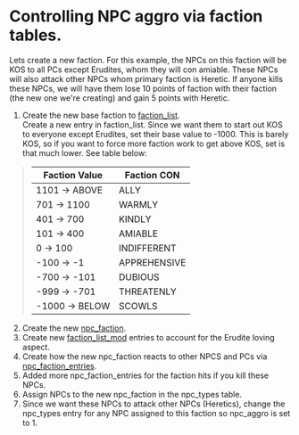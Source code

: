 # Controlling NPC aggro via faction tables.

Lets create a new faction.  For this example, the NPCs on this faction will be KOS to all PCs except Erudites, whom they will con amiable.  These NPCs will also attack other NPCs whom primary faction is Heretic.  If anyone kills these NPCs, we will have them lose 10 points of faction with their faction (the new one we're creating) and gain 5 points with Heretic.

1. Create the new base faction to [faction_list](https://github.com/EQEmu/Server/wiki/faction_list).<br>
    Create a new entry in faction_list.  Since we want them to start out KOS to everyone except Erudites, set their base value to -1000.  This is barely KOS, so if you want to force more faction work to get above KOS, set is that much lower. 
 See table below:<br>

> |Faction Value|Faction CON|
> |-------------------|-----------|
> |1101 -> ABOVE  |ALLY|
> |701 -> 1100 	|WARMLY|
> |401 -> 700 	|KINDLY|
> |101 -> 400 	|AMIABLE|
> |0 -> 100 	|INDIFFERENT|
> |-100 -> -1 	|APPREHENSIVE|
> |-700 -> -101 	|DUBIOUS|
> |-999 -> -701 	|THREATENLY|
> |-1000 -> BELOW 	|SCOWLS|

2. Create the new [npc_faction](https://github.com/EQEmu/Server/wiki/npc_faction).
3. Create new [faction_list_mod](https://github.com/EQEmu/Server/wiki/faction_list_mod) entries to account for the Erudite loving aspect.
4. Create how the new npc_faction reacts to other NPCS and PCs via [npc_faction_entries](https://github.com/EQEmu/Server/wiki/npc_faction_entries).
5. Added more npc_faction_entries for the faction hits if you kill these NPCs.
6. Assign NPCs to the new npc_faction in the npc_types table.
7. Since we want these NPCs to attack other NPCs (Heretics), change the npc_types entry for any NPC assigned to this faction so npc_aggro is set to 1.